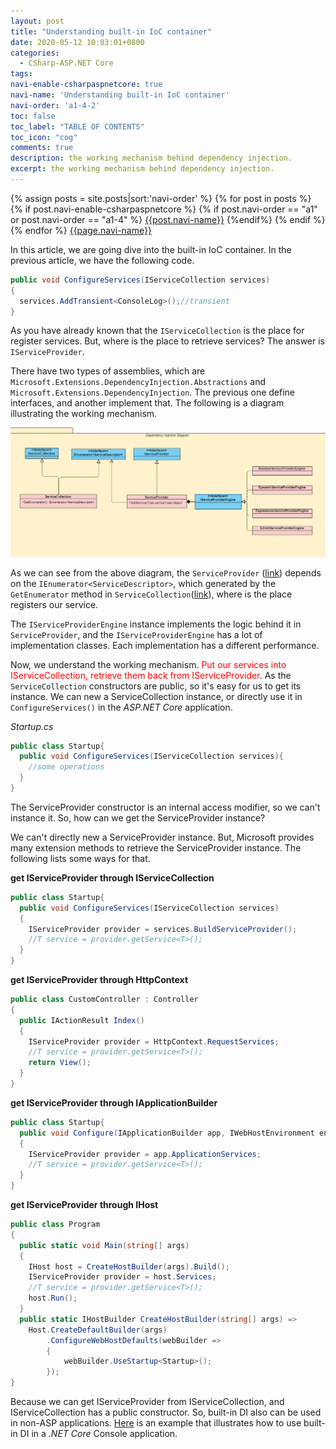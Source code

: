```yaml
---
layout: post
title: "Understanding built-in IoC container"
date: 2020-05-12 10:03:01+0800
categories:
  - CSharp-ASP.NET Core
tags:
navi-enable-csharpaspnetcore: true
navi-name: 'Understanding built-in IoC container'
navi-order: 'a1-4-2'
toc: false
toc_label: "TABLE OF CONTENTS"
toc_icon: "cog"
comments: true
description: the working mechanism behind dependency injection.
excerpt: the working mechanism behind dependency injection.
---
```

<!--navigation bar-->
<div class='navi-link-container'>
  {% assign posts = site.posts|sort:'navi-order' %}
  {% for post in posts %}
    {% if post.navi-enable-csharpaspnetcore %}
        {% if post.navi-order == "a1" or 
              post.navi-order == "a1-4" %}
            <a href="{{ site.baseurl }}{{ post.url }}" class='navi-link'>{{post.navi-name}}</a>
        {%endif%}
    {% endif %}
  {% endfor %}
<a class='navi-link' href="">{{page.navi-name}}</a>
</div>
<!--navigation bar-->

<!-- 获取 serviceprovider from App,ihost,servicecollection,httpcontext-->
<!-- 几个重要的接口 和 类 -->
In this article, we are going dive into the built-in IoC container. In the previous article, we have the following code.

```c#
public void ConfigureServices(IServiceCollection services)
{
  services.AddTransient<ConsoleLog>();//transient
}
```

As you have already known that the `IServiceCollection` is the place for register services. But, where is the place to retrieve services? The answer is `IServiceProvider`. 

There have two types of assemblies, which are `Microsoft.Extensions.DependencyInjection.Abstractions` and `Microsoft.Extensions.DependencyInjection`. The previous one define interfaces, and another implement that. The following is a diagram illustrating the working mechanism.

![Alt][1]

As we can see from the above diagram, the `ServiceProvider` ([link][2]) depends on the `IEnumerator<ServiceDescriptor>`, which generated by the `GetEnumerator` method in `ServiceCollection`([link][3]), where is the place registers our service. 

The `IServiceProviderEngine` instance implements the logic behind it in `ServiceProvider`, and the `IServiceProviderEngine` has a lot of implementation classes. Each implementation has a different performance.

Now, we understand the working mechanism. <span style='color: red;'>Put our services into IServiceCollection, retrieve them back from IServiceProvider</span>. As the `ServiceCollection` constructors are public, so it's easy for us to get its instance. We can new a ServiceCollection instance, or directly use it in `ConfigureServices()` in the *ASP.NET Core* application.

*Startup.cs*
```c#
public class Startup{
  public void ConfigureServices(IServiceCollection services){
    //some operations
  }
}
```
The ServiceProvider constructor is an internal access modifier, so we can't instance it. So, how can we get the ServiceProvider instance?

We can't directly new a ServiceProvider instance. But, Microsoft provides many extension methods to retrieve the ServiceProvider instance. The following lists some ways for that.

**get IServiceProvider through IServiceCollection**
```c#
public class Startup{
  public void ConfigureServices(IServiceCollection services)
  {
    IServiceProvider provider = services.BuildServiceProvider();
    //T service = provider.getService<T>();
  }
}
```

**get IServiceProvider through HttpContext**
```c#
public class CustomController : Controller
{
  public IActionResult Index()
  {
    IServiceProvider provider = HttpContext.RequestServices;
    //T service = provider.getService<T>();
    return View();
  }
}
```

**get IServiceProvider through IApplicationBuilder**
```c#
public class Startup{
  public void Configure(IApplicationBuilder app, IWebHostEnvironment env)
  {
    IServiceProvider provider = app.ApplicationServices;
    //T service = provider.getService<T>();
  }
}
```

**get IServiceProvider through IHost**
```c#
public class Program
{
  public static void Main(string[] args)
  {
    IHost host = CreateHostBuilder(args).Build();
    IServiceProvider provider = host.Services;
    //T service = provider.getService<T>();
    host.Run();
  }
  public static IHostBuilder CreateHostBuilder(string[] args) =>
    Host.CreateDefaultBuilder(args)
        .ConfigureWebHostDefaults(webBuilder =>
        {
            webBuilder.UseStartup<Startup>();
        });
}
```

Because we can get IServiceProvider from IServiceCollection, and IServiceCollection has a public constructor. So, built-in DI also can be used in non-ASP applications. [Here][4] is an example that illustrates how to use built-in DI in a *.NET Core* Console application.



[1]: /public/img/2020-05-12-understanding-built-in-ioc-container-a.png
[2]: https://source.dot.net/#Microsoft.Extensions.DependencyInjection/ServiceProvider.cs
[3]: https://source.dot.net/#Microsoft.Extensions.DependencyInjection/ServiceCollection.cs,beaaadffb389924e
[4]: https://github.com/voltwu/C-Sharp-Console-Application-NET-CORE-Built-In-Dependency-Injection-Example
